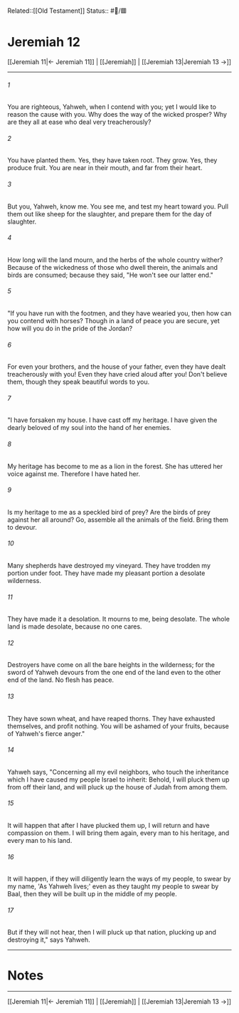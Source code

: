 Related::[[Old Testament]]
Status:: #📖/🟥
# Jeremiah 12

[[Jeremiah 11|← Jeremiah 11]] | [[Jeremiah]] | [[Jeremiah 13|Jeremiah 13 →]]
***



###### 1 
You are righteous, Yahweh, when I contend with you; yet I would like to reason the cause with you. Why does the way of the wicked prosper? Why are they all at ease who deal very treacherously? 

###### 2 
You have planted them. Yes, they have taken root. They grow. Yes, they produce fruit. You are near in their mouth, and far from their heart. 

###### 3 
But you, Yahweh, know me. You see me, and test my heart toward you. Pull them out like sheep for the slaughter, and prepare them for the day of slaughter. 

###### 4 
How long will the land mourn, and the herbs of the whole country wither? Because of the wickedness of those who dwell therein, the animals and birds are consumed; because they said, "He won't see our latter end." 

###### 5 
"If you have run with the footmen, and they have wearied you, then how can you contend with horses? Though in a land of peace you are secure, yet how will you do in the pride of the Jordan? 

###### 6 
For even your brothers, and the house of your father, even they have dealt treacherously with you! Even they have cried aloud after you! Don't believe them, though they speak beautiful words to you. 

###### 7 
"I have forsaken my house. I have cast off my heritage. I have given the dearly beloved of my soul into the hand of her enemies. 

###### 8 
My heritage has become to me as a lion in the forest. She has uttered her voice against me. Therefore I have hated her. 

###### 9 
Is my heritage to me as a speckled bird of prey? Are the birds of prey against her all around? Go, assemble all the animals of the field. Bring them to devour. 

###### 10 
Many shepherds have destroyed my vineyard. They have trodden my portion under foot. They have made my pleasant portion a desolate wilderness. 

###### 11 
They have made it a desolation. It mourns to me, being desolate. The whole land is made desolate, because no one cares. 

###### 12 
Destroyers have come on all the bare heights in the wilderness; for the sword of Yahweh devours from the one end of the land even to the other end of the land. No flesh has peace. 

###### 13 
They have sown wheat, and have reaped thorns. They have exhausted themselves, and profit nothing. You will be ashamed of your fruits, because of Yahweh's fierce anger." 

###### 14 
Yahweh says, "Concerning all my evil neighbors, who touch the inheritance which I have caused my people Israel to inherit: Behold, I will pluck them up from off their land, and will pluck up the house of Judah from among them. 

###### 15 
It will happen that after I have plucked them up, I will return and have compassion on them. I will bring them again, every man to his heritage, and every man to his land. 

###### 16 
It will happen, if they will diligently learn the ways of my people, to swear by my name, 'As Yahweh lives;' even as they taught my people to swear by Baal, then they will be built up in the middle of my people. 

###### 17 
But if they will not hear, then I will pluck up that nation, plucking up and destroying it," says Yahweh.

---
# Notes


***
[[Jeremiah 11|← Jeremiah 11]] | [[Jeremiah]] | [[Jeremiah 13|Jeremiah 13 →]]
